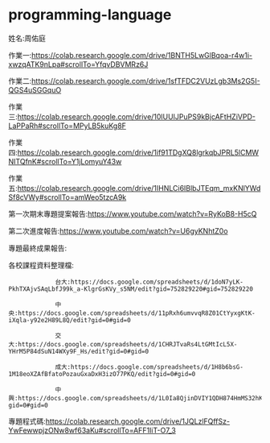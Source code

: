 # programming-language
姓名:周佑庭

作業一:https://colab.research.google.com/drive/1BNTH5LwGlBqoa-r4w1i-xwzqATK9nLpa#scrollTo=YfqvDBVMRz6J

作業二:https://colab.research.google.com/drive/1sfTFDC2VUzLgb3Ms2G5I-QGS4uSGGquO

作業三:https://colab.research.google.com/drive/10lUUIJPuPS9kBjcAFtHZiVPD-LaPPaRh#scrollTo=MPyLB5kuKg8F

作業四:https://colab.research.google.com/drive/1if91TDgXQ8lgrkqbJPRL5lCMWNITQfnK#scrollTo=Y1jLomyuY43w

作業五:https://colab.research.google.com/drive/1IHNLCi6IBlbJTEqm_mxKNlYWdSf8cVWy#scrollTo=amWeo5tzcA9k

第一次期末專題提案報告:https://www.youtube.com/watch?v=RyKoB8-H5cQ

第二次進度報告:https://www.youtube.com/watch?v=U6gyKNhtZ0o

專題最終成果報告:

各校課程資料整理檔:
                 
                 台大:https://docs.google.com/spreadsheets/d/1doN7yLK-PkhTXAjvSAqLbfJ99k_a-KlgrGsKVy_s5NM/edit?gid=752829220#gid=752829220
                  
                 中央:https://docs.google.com/spreadsheets/d/11pRxh6umvvqR8Z01CtYyxgKtK-iXqla-y92e2H89L8Q/edit?gid=0#gid=0
                 
                 交大:https://docs.google.com/spreadsheets/d/1CHRJTvaRs4LtGMtIcL5X-YHrM5P84dSuN14WXy9F_Hs/edit?gid=0#gid=0
                 
                 成大:https://docs.google.com/spreadsheets/d/1H8b6bsG-1M18eoXZAfBfatoPozauGxaDxH3izO77PKQ/edit?gid=0#gid=0
                 
                 中興:https://docs.google.com/spreadsheets/d/1L0Ia8QjinDVIY1QDH874HmMS32hKO6b65huNuNWGeLg/edit?gid=0#gid=0

專題程式碼:https://colab.research.google.com/drive/1JQLzlFQffSz-YwFewwpjzONw8wf63aKu#scrollTo=AFF1IiT-O7_3
